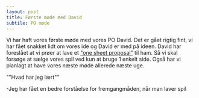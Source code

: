 ```yaml
---
layout: post
title: Første møde med David
subtile: PO møde
---
```


Vi har haft vores første møde med vores PO David. Det er gået rigtig fint, vi har fået snakket lidt om vores ide og David er med på ideen.
David har foreslået at vi prøer at lave et ["one sheet proposal"](https://docs.google.com/document/d/1P3e3bMZJL0-2v4rFULFydfyRTFwTMkWMofUhUt2AyhU/edit?usp=sharing) til ham. Så vi skal forsøge at sælge vores spil ved kun at bruge 1 enkelt
side. Også har vi planlagt at have vores næste møde allerede næste uge.

""Hvad har jeg lært""

-Jeg har fået en bedre forståelse for fremgangmåden, når man laver spil


